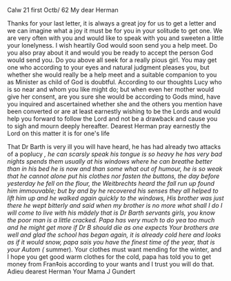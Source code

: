 Calw 21 first Octb/ 62
My dear Herman

Thanks for your last letter, it is always a great joy for us to get a letter and we can imagine what a joy it must be for you in your solitude to get one. We are very often with you and would like to speak with you and sweeten a little your lonelyness. I wish heartily God would soon send you a help meet. Do you also pray about it and would you be ready to accept the person God would send you. Do you above all seek for a really pious girl. You may get one who according to your eyes and natural judgment pleases you, but whether she would really be a help meet and a suitable companion to you as Minister as child of God is doubtful. According to our thoughts Lucy who is so near and whom you like might do; but when even her mother would give her consent, are you sure she would be according to Gods mind, have you inquired and ascertained whether she and the others you mention have been converted or are at least earnestly wishing to be the Lords and would help you forward to follow the Lord and not be a drawback and cause you to sigh and mourn deeply hereafter. Dearest Herman pray earnestly the Lord on this matter it is for one's life

That Dr Barth is very ill you will have heard, he has had already two attacks of a poplucy <palsy>*, he can scarsly speak his tongue is so heavy he has very bad nights spends them usually at his windows where he can breathe better than in his bed he is now and than some what out of humour, he is so weak that he cannot alone put his clothes nor fasten the buttons, the day before yesterday he fell on the flour, the Weitbrechts heard the fall run up found him immouvable; but by and by he recovered his senses they all helped to lift him up and he walked again quickly to the windows, His brother was just there he wept bitterly and said when my brother is no more what shall I do I will come to live with his mädely that is Dr Barth servants girls, you know the poor man is a little cracked. Papa has very much to do yea too much and he might get more if Dr B should die as one expects 
Your brothers are well and glad the school has began again, it is already cold here and looks as if it would snow, papa sais you have the finest time of the year, that is your Autom (<Indian>* summer). Your clothes must want mending for the winter, and I hope you get good warm clothes for the cold, papa has told you to get money from Fran‡ois according to your wants and I trust you will do that. Adieu dearest Herman
 Your Mama
 J Gundert
